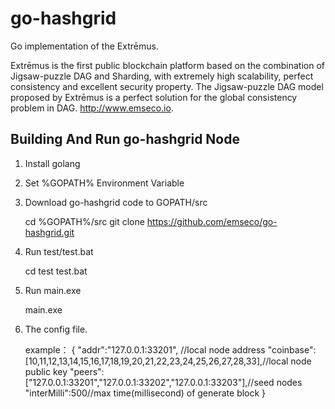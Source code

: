 # go-hashgrid

Go implementation of the Extrēmus. 

Extrēmus is the first public blockchain platform based on the combination of Jigsaw-puzzle DAG and Sharding, with extremely high scalability, perfect consistency and excellent security property. The Jigsaw-puzzle DAG model proposed by Extrēmus is a perfect solution for the global consistency problem in DAG. http://www.emseco.io.

## Building And Run go-hashgrid Node

1. Install golang

2. Set %GOPATH% Environment Variable 

3. Download go-hashgrid code to GOPATH/src

    cd %GOPATH%/src
    git clone https://github.com/emseco/go-hashgrid.git

4. Run test/test.bat

	cd test
    test.bat

5. Run main.exe

	main.exe
	
6. The config file. 

    example：
    { 
	"addr":"127.0.0.1:33201", //local node address
	"coinbase":[10,11,12,13,14,15,16,17,18,19,20,21,22,23,24,25,26,27,28,33],//local node public key
	"peers":["127.0.0.1:33201","127.0.0.1:33202","127.0.0.1:33203"],//seed nodes
	"interMilli":500//max time(millisecond) of generate block
	}
	
